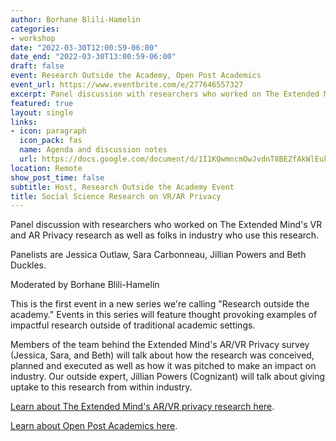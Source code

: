 ```yaml
---
author: Borhane Blili-Hamelin
categories:
- workshop
date: "2022-03-30T12:00:59-06:00"
date_end: "2022-03-30T13:00:59-06:00"
draft: false
event: Research Outside the Academy, Open Post Academics
event_url: https://www.eventbrite.com/e/277646557327
excerpt: Panel discussion with researchers who worked on The Extended Mind's VR and AR Privacy research as well as folks in industry who use this research.
featured: true
layout: single
links:
- icon: paragraph
  icon_pack: fas
  name: Agenda and discussion notes
  url: https://docs.google.com/document/d/1I1KQwmncmOwJvdnT8BEZfAkWlEukrIRL09itMEVJLfw/edit?usp=sharing
location: Remote
show_post_time: false
subtitle: Host, Research Outside the Academy Event
title: Social Science Research on VR/AR Privacy
---
```


Panel discussion with researchers who worked on The Extended Mind's VR and AR Privacy research as well as folks in industry who use this research.

Panelists are Jessica Outlaw, Sara Carbonneau, Jillian Powers and Beth Duckles. 

Moderated by Borhane Blili-Hamelin

This is the first event in a new series we're calling "Research outside the academy." Events in this series will feature thought provoking examples of impactful research outside of traditional academic settings.

Members of the team behind the Extended Mind's AR/VR Privacy survey (Jessica, Sara, and Beth) will talk about how the research was conceived, planned and executed as well as how it was pitched to make an impact on industry. Our outside expert, Jillian Powers (Cognizant) will talk about giving uptake to this research from within industry.

[Learn about The Extended Mind's AR/VR privacy research here](https://www.extendedmind.io/survey.). 

[Learn about Open Post Academics here](https://openpostac.org/).

